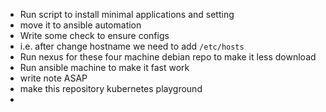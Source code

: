 

- Run script to install minimal applications and setting
- move it to ansible automation
- Write some check to ensure configs
- i.e. after change hostname we need to add `/etc/hosts`
- Run nexus for these four machine debian repo to make it less download
- Run ansible machine to make it fast work
- write note ASAP
- make this repository kubernetes playground
- 


